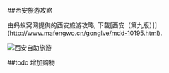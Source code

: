 ##西安旅游攻略

由蚂蚁窝网提供的西安旅游攻略, 下载[西安（第九版）]](http://www.mafengwo.cn/gonglve/mdd-10195.html).

![西安自助旅游](https://raw.github.com/luw2007/book_mindmap/master/%E8%9A%82%E8%9C%82%E7%AA%9D%E8%A5%BF%E5%AE%89_%E7%AC%AC%E4%B9%9D%E7%89%88/%E8%A5%BF%E5%AE%89%E6%97%85%E6%B8%B8.png)

##todo
增加购物
